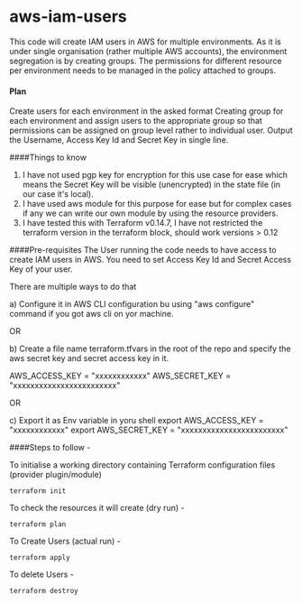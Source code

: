 # aws-iam-users
This code will create IAM users in AWS for multiple environments.
As it is under single organisation (rather multiple AWS accounts), the environment segregation is by creating groups.
The permissions for different resource per environment needs to be managed in the policy attached to groups.

#### Plan
Create users for each environment in the asked format
Creating group for each environment and assign users to the appropriate group so that permissions 
can be assigned on group level rather to individual user.
Output the Username, Access Key Id and Secret Key in single line.

####Things to know
1) I have not used pgp key for encryption for this use case for ease which means 
the Secret Key will be visible (unencrypted) in the state file (in our case it's local).
2) I have used aws module for this purpose for ease but for complex cases if any 
we can write our own module by using the resource providers.
3) I have tested this with Terraform v0.14.7, I have not restricted the terraform version in the terraform block, 
should work versions > 0.12

####Pre-requisites
The User running the code needs to have access to create IAM users in AWS.
You need to set Access Key Id and Secret Access Key of your user.

There are multiple ways to do that

a) Configure it in AWS CLI configuration bu using "aws configure" command if you got aws cli on yor machine.

OR

b) Create a file name terraform.tfvars in the root of the repo and specify the aws secret key and secret access key in it.

AWS_ACCESS_KEY = "xxxxxxxxxxxx"
AWS_SECRET_KEY = "xxxxxxxxxxxxxxxxxxxxxxxx"

OR

c) Export it as Env variable in yoru shell
export AWS_ACCESS_KEY = "xxxxxxxxxxxx"
export AWS_SECRET_KEY = "xxxxxxxxxxxxxxxxxxxxxxxx"


####Steps to follow  -

To initialise a working directory containing Terraform configuration files (provider plugin/module)

`terraform init`

To check the resources it will create (dry run) -

`terraform plan`

To Create Users (actual run) -

`terraform apply`

To delete Users -

`terraform destroy`